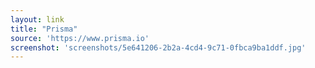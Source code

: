 ```yaml
---
layout: link
title: "Prisma"
source: 'https://www.prisma.io'
screenshot: 'screenshots/5e641206-2b2a-4cd4-9c71-0fbca9ba1ddf.jpg'
---
```


